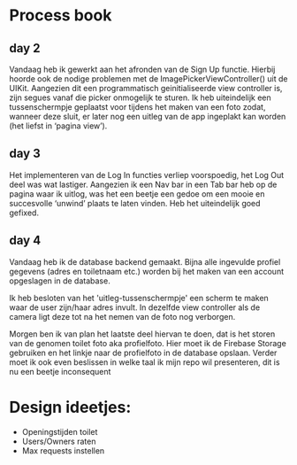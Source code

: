 # Process book

## day 2
Vandaag heb ik gewerkt aan het afronden van de Sign Up functie. Hierbij hoorde ook de nodige problemen met de ImagePickerViewController() uit de UIKit. Aangezien dit een programmatisch geinitialiseerde view controller is, zijn segues vanaf die picker onmogelijk te sturen. Ik heb uiteindelijk een tussenschermpje geplaatst voor tijdens het maken van een foto zodat, wanneer deze sluit, er later nog een uitleg van de app ingeplakt kan worden (het liefst in ‘pagina view’).

## day 3
Het implementeren van de Log In functies verliep voorspoedig, het Log Out deel was wat lastiger. Aangezien ik een Nav bar in een Tab bar heb op de pagina waar ik uitlog, was het  een beetje een gedoe om een mooie en succesvolle ‘unwind’ plaats te laten vinden. Heb het uiteindelijk goed gefixed.

## day 4
Vandaag heb ik de database backend gemaakt. Bijna alle ingevulde profiel gegevens (adres en toiletnaam etc.) worden bij het maken van een account opgeslagen in de database.

Ik heb besloten van het 'uitleg-tussenschermpje' een scherm te maken waar de user zijn/haar adres invult. In dezelfde view controller als de camera ligt deze tot na het nemen van de foto nog verborgen.

Morgen ben ik van plan het laatste deel hiervan te doen, dat is het storen van de genomen toilet foto aka profielfoto. Hier moet ik de Firebase Storage gebruiken en het linkje naar de profielfoto in de database opslaan. Verder moet ik ook even beslissen in welke taal ik mijn repo wil presenteren, dit is nu een beetje inconsequent

# Design ideetjes:

* Openingstijden toilet
* Users/Owners raten
* Max requests instellen

